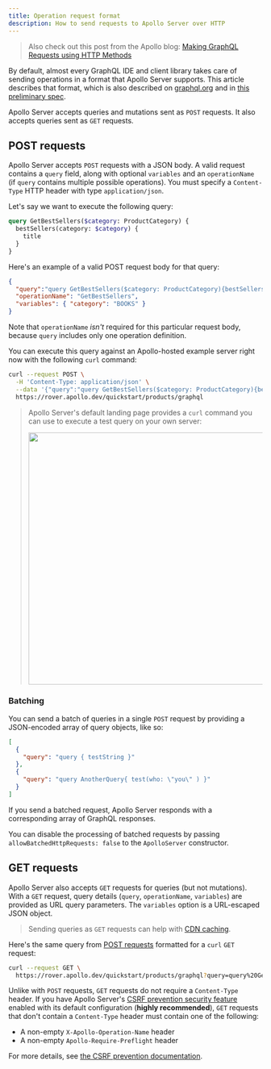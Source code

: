 ```yaml
---
title: Operation request format
description: How to send requests to Apollo Server over HTTP
---
```


> Also check out this post from the Apollo blog: [Making GraphQL Requests using HTTP Methods](https://www.apollographql.com/blog/graphql/basics/making-graphql-requests-using-http-methods/)

By default, almost every GraphQL IDE and client library takes care of sending operations in a format that Apollo Server supports. This article describes that format, which is also described on [graphql.org](https://graphql.org/learn/serving-over-http/) and in [this preliminary spec](https://github.com/graphql/graphql-over-http).

Apollo Server accepts queries and mutations sent as `POST` requests. It also accepts queries sent as `GET` requests.

## POST requests

Apollo Server accepts `POST` requests with a JSON body. A valid request contains a `query` field, along with optional `variables` and an `operationName` (if `query` contains multiple possible operations). You must specify a `Content-Type` HTTP header with type `application/json`.

Let's say we want to execute the following query:

```graphql
query GetBestSellers($category: ProductCategory) {
  bestSellers(category: $category) {
    title
  }
}
```

 Here's an example of a valid POST request body for that query:

```json
{
  "query":"query GetBestSellers($category: ProductCategory){bestSellers(category: $category){title}}",
  "operationName": "GetBestSellers",
  "variables": { "category": "BOOKS" }
}
```

Note that `operationName` _isn't_ required for this particular request body, because `query` includes only one operation definition.

You can execute this query against an Apollo-hosted example server right now with the following `curl` command:

```sh
curl --request POST \
  -H 'Content-Type: application/json' \
  --data '{"query":"query GetBestSellers($category: ProductCategory){bestSellers(category: $category){title}}", "operationName":"GetBestSellers", "variables":{"category":"BOOKS"}}' \
  https://rover.apollo.dev/quickstart/products/graphql
```

> Apollo Server's default landing page provides a `curl` command you can use to execute a test query on your own server:
>
> <img class="screenshot" src="./images/as-landing-page-production.jpg" width="500" />

### Batching

You can send a batch of queries in a single `POST` request by providing a JSON-encoded array of query objects, like so:

```json
[
  {
    "query": "query { testString }"
  },
  {
    "query": "query AnotherQuery{ test(who: \"you\" ) }"
  }
]
```

If you send a batched request, Apollo Server responds with a corresponding array of GraphQL responses.

You can disable the processing of batched requests by passing `allowBatchedHttpRequests: false` to the `ApolloServer` constructor.

## GET requests

Apollo Server also accepts `GET` requests for queries (but not mutations). With a `GET` request, query details (`query`, `operationName`, `variables`) are provided as URL query parameters. The `variables` option is a URL-escaped JSON object.

> Sending queries as `GET` requests can help with [CDN caching](./performance/caching/#caching-with-a-cdn).

Here's the same query from [POST requests](#post-requests) formatted for a `curl` `GET` request:

```sh
curl --request GET \
  https://rover.apollo.dev/quickstart/products/graphql?query=query%20GetBestSellers%28%24category%3A%20ProductCategory%29%7BbestSellers%28category%3A%20%24category%29%7Btitle%7D%7D&operationName=GetBestSellers&variables=%7B%22category%22%3A%22BOOKS%22%7D
```

Unlike with `POST` requests, `GET` requests do not require a `Content-Type` header. If you have Apollo Server's [CSRF prevention security feature](./security/cors#preventing-cross-site-request-forgery-csrf) enabled with its default configuration (**highly recommended**), `GET` requests that don't contain a `Content-Type` header must contain one of the following:

 * A non-empty `X-Apollo-Operation-Name` header
 * A non-empty `Apollo-Require-Preflight` header
 
For more details, see [the CSRF prevention documentation](./security/cors#preventing-cross-site-request-forgery-csrf).

